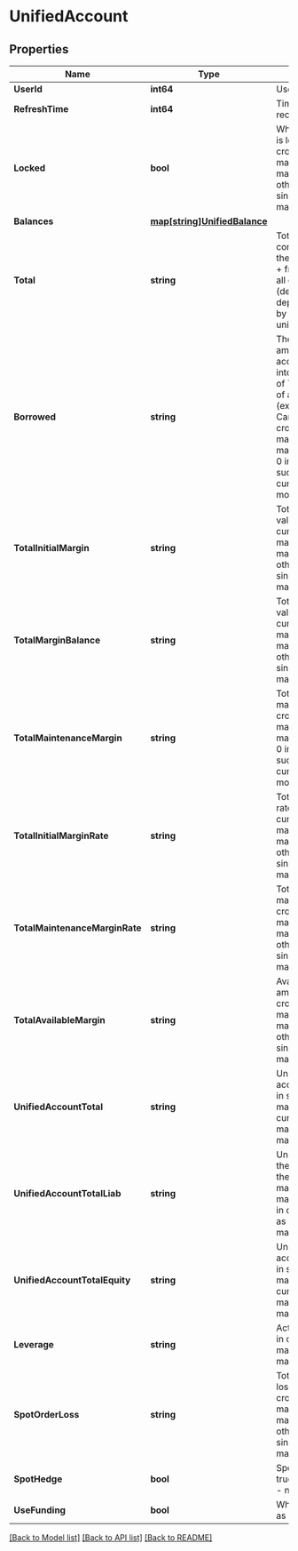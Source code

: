 # UnifiedAccount

## Properties

Name | Type | Description | Notes
------------ | ------------- | ------------- | -------------
**UserId** | **int64** | User ID | [optional] 
**RefreshTime** | **int64** | Time of the most recent refresh | [optional] 
**Locked** | **bool** | Whether the account is locked, valid in cross-currency margin/combined margin mode, false in other modes such as single-currency margin mode | [optional] 
**Balances** | [**map[string]UnifiedBalance**](UnifiedBalance.md) |  | [optional] 
**Total** | **string** | Total account assets converted to USD, i.e. the sum of &#x60;(available + freeze) * price&#x60;  in all currencies (deprecated, to be deprecated, replaced by unified_account_total) | [optional] 
**Borrowed** | **string** | The total borrowed amount of the account converted into USD, i.e. the sum of &#x60;borrowed * price&#x60; of all currencies (excluding Point Cards). It is valid in cross-currency margin/combined margin mode, and is 0 in other modes such as single-currency margin mode. | [optional] 
**TotalInitialMargin** | **string** | Total initial margin, valid in cross-currency margin/combined margin mode, 0 in other modes such as single-currency margin mode | [optional] 
**TotalMarginBalance** | **string** | Total margin balance, valid in cross-currency margin/combined margin mode, 0 in other modes such as single-currency margin mode | [optional] 
**TotalMaintenanceMargin** | **string** | Total maintenance margin is valid in cross-currency margin/combined margin mode, and is 0 in other modes such as single-currency margin mode | [optional] 
**TotalInitialMarginRate** | **string** | Total initial margin rate, valid in cross-currency margin/combined margin mode, 0 in other modes such as single-currency margin mode | [optional] 
**TotalMaintenanceMarginRate** | **string** | Total maintenance margin rate, valid in cross-currency margin/combined margin mode, 0 in other modes such as single-currency margin mode | [optional] 
**TotalAvailableMargin** | **string** | Available margin amount, valid in cross-currency margin/combined margin mode, 0 in other modes such as single-currency margin mode | [optional] 
**UnifiedAccountTotal** | **string** | Unify the total account assets, valid in single currency margin/cross-currency margin/combined margin mode | [optional] 
**UnifiedAccountTotalLiab** | **string** | Unify the total loan of the account, valid in the cross-currency margin/combined margin mode, and 0 in other modes such as single-currency margin mode | [optional] 
**UnifiedAccountTotalEquity** | **string** | Unify the total account equity, valid in single currency margin/cross-currency margin/combined margin mode | [optional] 
**Leverage** | **string** | Actual leverage, valid in cross-currency margin/combined margin mode | [optional] [readonly] 
**SpotOrderLoss** | **string** | Total pending order loss, in USDT, valid in cross-currency margin/combined margin mode, 0 in other modes such as single-currency margin mode | [optional] 
**SpotHedge** | **bool** | Spot hedging status, true - enabled, false - not enabled. | [optional] 
**UseFunding** | **bool** | Whether to use funds as margin | [optional] 

[[Back to Model list]](../README.md#documentation-for-models) [[Back to API list]](../README.md#documentation-for-api-endpoints) [[Back to README]](../README.md)


